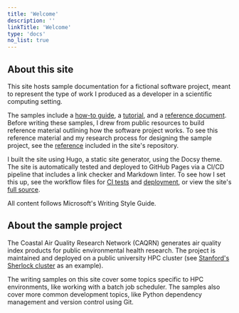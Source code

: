 ```yaml
---
title: 'Welcome'
description: ''
linkTitle: 'Welcome'
type: 'docs'
no_list: true
---
```


## About this site

This site hosts sample documentation for a fictional software project, meant to represent the type of work I produced as a developer in a scientific computing setting.

The samples include a [how-to guide](/get-started/quickstart/), a [tutorial](/get-started/hpc-tutorial/), and a [reference document](/reference/environment-variables/).
Before writing these samples, I drew from public resources to build reference material outlining how the software project works.
To see this reference material and my research process for designing the sample project, see the [reference](https://github.com/nandstand/sample-site/tree/main/reference) included in the site's repository.

I built the site using Hugo, a static site generator, using the Docsy theme.
The site is automatically tested and deployed to GitHub Pages via a CI/CD pipeline that includes a link checker and Markdown linter.
To see how I set this up, see the workflow files for [CI tests](https://github.com/nandstand/sample-site/blob/main/.github/workflows/ci.yml) and [deployment](https://github.com/nandstand/sample-site/blob/main/.github/workflows/deploy.yml), or view the site's [full source](https://github.com/nandstand/sample-site).

All content follows Microsoft's Writing Style Guide.

## About the sample project

The Coastal Air Quality Research Network (CAQRN) generates air quality index products for public environmental health research.
The project is maintained and deployed on a public university HPC cluster (see [Stanford's Sherlock cluster](https://www.sherlock.stanford.edu/docs/) as an example).

The writing samples on this site cover some topics specific to HPC environments, like working with a batch job scheduler.
The samples also cover more common development topics, like Python dependency management and version control using Git.
